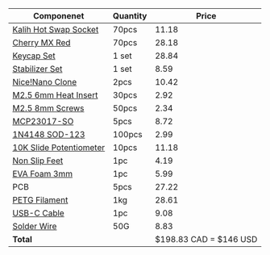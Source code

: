 
| Componenet                                                                                                                                                                                                                                                                                                                                                                                                                                                                                                                                                                                                                                   | Quantity | Price                  |
| -------------------------------------------------------------------------------------------------------------------------------------------------------------------------------------------------------------------------------------------------------------------------------------------------------------------------------------------------------------------------------------------------------------------------------------------------------------------------------------------------------------------------------------------------------------------------------------------------------------------------------------------- | -------- | ---------------------- |
| [Kalih Hot Swap Socket](https://www.aliexpress.com/item/1005008954571807.html?spm=a2g0o.productlist.main.2.55feMl65Ml65s2&algo_pvid=f8397f2a-7bf2-49ac-bbab-e2d704af1f0e&algo_exp_id=f8397f2a-7bf2-49ac-bbab-e2d704af1f0e-1&pdp_ext_f=%7B%22order%22%3A%2255%22%2C%22eval%22%3A%221%22%7D&pdp_npi=4%40dis%21CAD%2111.22%215.61%21%21%2157.62%2128.81%21%402101e07217514235212394334eaffe%2112000047352129246%21sea%21CA%216156843420%21X&curPageLogUid=Q4Fb00KaI6zO&utparam-url=scene%3Asearch%7Cquery_from%3A)                                                                                                                              | 70pcs    | 11.18                  |
| [Cherry MX Red](https://www.aliexpress.com/item/1005006255961111.html?spm=a2g0o.productlist.main.1.25072154vwYIt1&algo_pvid=c2aec9e9-30b8-4903-86ec-93dc45616b59&algo_exp_id=c2aec9e9-30b8-4903-86ec-93dc45616b59-0&pdp_ext_f=%7B%22order%22%3A%221051%22%2C%22eval%22%3A%221%22%7D&pdp_npi=4%40dis%21CAD%218.94%218.41%21%21%2145.94%2143.24%21%402101c5b117514236040725960ef9f9%2112000036489552472%21sea%21CA%216156843420%21X&curPageLogUid=0N9jVLK4P2WV&utparam-url=scene%3Asearch%7Cquery_from%3A)                                                                                                                                     | 70pcs    | 28.18                  |
| [Keycap Set](https://www.aliexpress.com/item/1005006431348409.html?spm=a2g0o.productlist.main.6.7009sK9csK9c7s&algo_pvid=0c3ab69b-1c0c-4e45-993c-63d37fc5c20d&algo_exp_id=0c3ab69b-1c0c-4e45-993c-63d37fc5c20d-5&pdp_ext_f=%7B%22order%22%3A%22815%22%2C%22eval%22%3A%221%22%7D&pdp_npi=4%40dis%21CAD%2130.06%2128.53%21%21%2121.58%2120.48%21%402101e9ec17514237059447899e8627%2112000037143457598%21sea%21CA%216156843420%21X&curPageLogUid=ztjQVqGxNto8&utparam-url=scene%3Asearch%7Cquery_from%3A)                                                                                                                                       | 1 set    | 28.84                  |
| [Stabilizer Set](https://www.aliexpress.com/item/1005007041109896.html?spm=a2g0o.productlist.main.17.2b9724e6VcNj9Q&algo_pvid=82175921-c7da-4a01-b7bf-391bce48a28c&algo_exp_id=82175921-c7da-4a01-b7bf-391bce48a28c-14&pdp_ext_f=%7B%22order%22%3A%229%22%2C%22eval%22%3A%221%22%7D&pdp_npi=4%40dis%21CAD%218.59%218.59%21%21%216.17%216.17%21%402101c59517514238829131534e7f20%2112000039190570197%21sea%21CA%216156843420%21X&curPageLogUid=WQRecSvLlIHL&utparam-url=scene%3Asearch%7Cquery_from%3A#nav-specification)                                                                                                                     | 1 set    | 8.59                   |
| [Nice!Nano Clone](https://www.aliexpress.com/item/1005007205026373.html?spm=a2g0o.productlist.main.4.4df46d47SX33K7&aem_p4p_detail=2025070119430812586835491530040001108866&algo_pvid=fb83c095-23c2-4a8d-a869-7bc7d247f5cb&algo_exp_id=fb83c095-23c2-4a8d-a869-7bc7d247f5cb-3&pdp_ext_f=%7B%22order%22%3A%22304%22%2C%22eval%22%3A%221%22%7D&pdp_npi=4%40dis%21CAD%215.46%215.21%21%21%2128.06%2126.76%21%402101e9ec17514241884904612e862f%2112000039797470328%21sea%21CA%216156843420%21X&curPageLogUid=AuVvUd8DmT8c&utparam-url=scene%3Asearch%7Cquery_from%3A&search_p4p_id=2025070119430812586835491530040001108866_1#nav-specification) | 2pcs     | 10.42                  |
| [M2.5 6mm Heat Insert](https://www.aliexpress.com/item/1005003582355741.html?spm=a2g0o.cart.0.0.20ef38datcOXA1&mp=1&pdp_npi=5%40dis%21CAD%21CAD%203.36%21CAD%203.03%21%21CAD%203.03%21%21%21%402101c80017514246487655933eb539%2112000026370649786%21ct%21CA%216156843420%21%211%210&pdp_ext_f=%7B%22cart2PdpParams%22%3A%7B%22pdpBusinessMode%22%3A%22retail%22%7D%7D)                                                                                                                                                                                                                                                                       | 30pcs    | 2.92                   |
| [M2.5 8mm Screws](https://www.aliexpress.com/item/32810852732.html?spm=a2g0o.productlist.main.1.49a410dde4PUtG&algo_pvid=b11e6406-bf21-4606-9862-09dca0e01f30&algo_exp_id=b11e6406-bf21-4606-9862-09dca0e01f30-0&pdp_ext_f=%7B%22order%22%3A%2213876%22%2C%22eval%22%3A%221%22%7D&pdp_npi=4%40dis%21CAD%212.90%212.80%21%21%212.08%212.01%21%40210330dd17514248211287729e133c%2112000037550700724%21sea%21CA%216156843420%21X&curPageLogUid=LbYhNB23J6Ey&utparam-url=scene%3Asearch%7Cquery_from%3A)                                                                                                                                         | 50pcs    | 2.34                   |
| [MCP23017-SO](https://www.aliexpress.com/item/1005005066054098.html?spm=a2g0o.productlist.main.2.4c8f1bfen3fKs1&algo_pvid=e98fa7ce-2684-42a1-ba07-1fadf12c1554&algo_exp_id=e98fa7ce-2684-42a1-ba07-1fadf12c1554-1&pdp_ext_f=%7B%22order%22%3A%2293%22%2C%22eval%22%3A%221%22%7D&pdp_npi=4%40dis%21CAD%218.72%218.72%21%21%216.26%216.26%21%402101c5bf17514248865652806ed473%2112000031503785206%21sea%21CA%216156843420%21X&curPageLogUid=V8HojXL7bwvY&utparam-url=scene%3Asearch%7Cquery_from%3A)                                                                                                                                           | 5pcs     | 8.72                   |
| [1N4148 SOD-123](https://www.aliexpress.com/item/1005005574663623.html?spm=a2g0o.productlist.main.2.47a77ef0SHcwvI&algo_pvid=525b4ada-6b92-4b53-a8c7-2fc9b97ea9e9&algo_exp_id=525b4ada-6b92-4b53-a8c7-2fc9b97ea9e9-1&pdp_ext_f=%7B%22order%22%3A%2219%22%2C%22eval%22%3A%221%22%7D&pdp_npi=4%40dis%21CAD%212.81%212.81%21%21%2114.41%2114.41%21%402103244b17514249984487326e0630%2112000033607802195%21sea%21CA%216156843420%21X&curPageLogUid=vivYB1FRD5du&utparam-url=scene%3Asearch%7Cquery_from%3A)                                                                                                                                      | 100pcs   | 2.99                   |
| [10K Slide Potentiometer](https://www.aliexpress.com/item/32988914044.html?spm=a2g0o.productlist.main.28.7859pCMgpCMgKT&algo_pvid=e9c64538-3178-405d-b31c-bbe5bfd21724&algo_exp_id=e9c64538-3178-405d-b31c-bbe5bfd21724-25&pdp_ext_f=%7B%22order%22%3A%2236%22%2C%22eval%22%3A%221%22%7D&pdp_npi=4%40dis%21CAD%2112.92%2111.89%21%21%219.22%218.48%21%402101c80017513185600476508eb51b%2166909972400%21sea%21CA%216156843420%21X&curPageLogUid=QxJoA1Z0F6IA&utparam-url=scene%3Asearch%7Cquery_from%3A#nav-specification)                                                                                                                    | 10pcs    | 11.18                  |
| [Non Slip Feet](https://www.aliexpress.com/item/1005007555926154.html?spm=a2g0o.productlist.main.5.2913502at9TYLB&algo_pvid=06730e04-126b-4299-af95-1b35347b83d5&algo_exp_id=06730e04-126b-4299-af95-1b35347b83d5-4&pdp_ext_f=%7B%22order%22%3A%2216%22%2C%22eval%22%3A%221%22%7D&pdp_npi=4%40dis%21CAD%214.19%214.19%21%21%213.01%213.01%21%402101e07217514251229264789eafff%2112000041278493817%21sea%21CA%216156843420%21X&curPageLogUid=UaIqALG0mDkz&utparam-url=scene%3Asearch%7Cquery_from%3A)                                                                                                                                         | 1pc      | 4.19                   |
| [EVA Foam 3mm](https://www.aliexpress.com/item/1005005567697486.html?spm=a2g0o.productlist.main.1.53465a64yNQTSQ&algo_pvid=9f92ae23-c53d-49a9-b2d3-de4b8f0cd4f8&algo_exp_id=9f92ae23-c53d-49a9-b2d3-de4b8f0cd4f8-0&pdp_ext_f=%7B%22order%22%3A%223861%22%2C%22eval%22%3A%221%22%7D&pdp_npi=4%40dis%21CAD%216.62%215.93%21%21%2134.00%2130.46%21%402101ef5e17514251642997534ea7f4%2112000033581949723%21sea%21CA%216156843420%21X&curPageLogUid=v9yykN5XmOcs&utparam-url=scene%3Asearch%7Cquery_from%3A)                                                                                                                                      | 1pc      | 5.99                   |
| PCB                                                                                                                                                                                                                                                                                                                                                                                                                                                                                                                                                                                                                                          | 5pcs     | 27.22                  |
| [PETG Filament](https://www.amazon.ca/gp/product/B0D41Y3WWZ?smid=A2WWHQ25ENKVJ1&th=1)                                                                                                                                                                                                                                                                                                                                                                                                                                                                                                                                                        | 1kg      | 28.61                  |
| [USB-C Cable](https://www.aliexpress.com/item/1005007512342949.html?spm=a2g0o.productlist.main.3.36c5760aiJanzj&algo_pvid=d62827ba-c92d-4e13-8d12-368e807dce9b&algo_exp_id=d62827ba-c92d-4e13-8d12-368e807dce9b-2&pdp_ext_f=%7B%22order%22%3A%224106%22%2C%22eval%22%3A%221%22%7D&pdp_npi=4%40dis%21CAD%219.73%219.18%21%21%216.97%216.58%21%402101ead817514262858736205ea2ad%2112000041081409457%21sea%21CA%216156843420%21X&curPageLogUid=64XhL0QAJ8UV&utparam-url=scene%3Asearch%7Cquery_from%3A)                                                                                                                                         | 1pc      | 9.08                   |
| [Solder Wire](https://www.aliexpress.com/item/1005007053733373.html?spm=a2g0o.productlist.main.1.4bf850dfTHAAOa&algo_pvid=5c2a71f5-1125-4102-a0df-05d98aa4430e&algo_exp_id=5c2a71f5-1125-4102-a0df-05d98aa4430e-0&pdp_ext_f=%7B%22order%22%3A%2210184%22%2C%22eval%22%3A%221%22%7D&pdp_npi=4%40dis%21CAD%215.69%215.34%21%21%2129.18%2127.38%21%402103244617514313613333277ef76a%2112000046556938711%21sea%21CA%216156843420%21X&curPageLogUid=rbQiTdx2BLmT&utparam-url=scene%3Asearch%7Cquery_from%3A#nav-specification)                                                                                                                    | 50G      | 8.83                   |
| **Total**                                                                                                                                                                                                                                                                                                                                                                                                                                                                                                                                                                                                                                    |          | $198.83 CAD = $146 USD |

